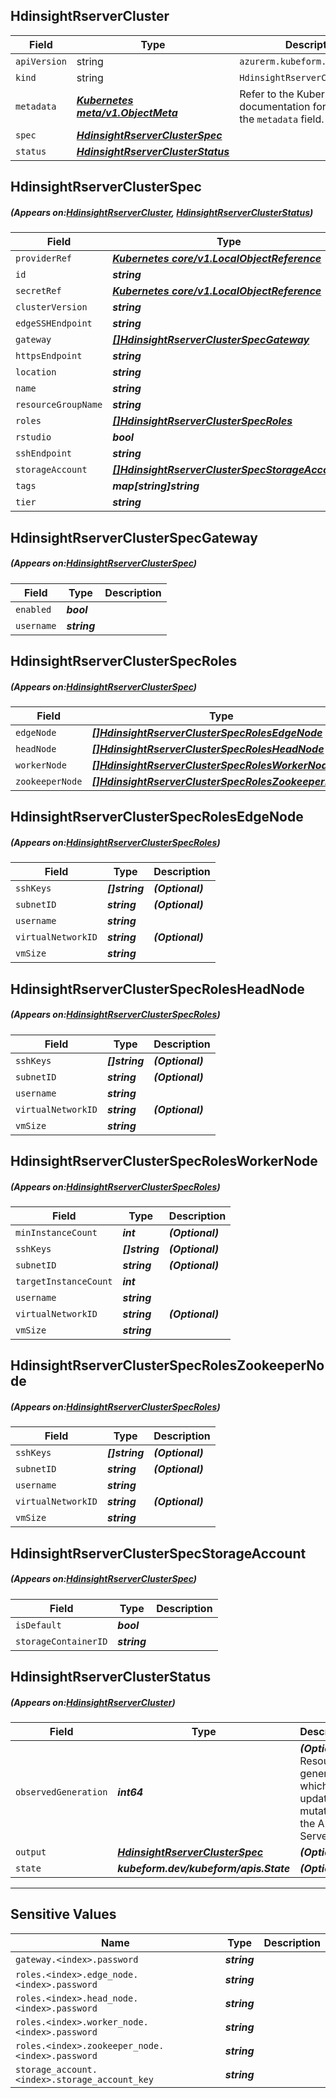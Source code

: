 ## HdinsightRserverCluster
| Field | Type | Description |
| ------ | ----- | ----------- |
| `apiVersion` | string | `azurerm.kubeform.com/v1alpha1` |
|    `kind` | string | `HdinsightRserverCluster` |
| `metadata` | ***[Kubernetes meta/v1.ObjectMeta](https://kubernetes.io/docs/reference/generated/kubernetes-api/v1.13/#objectmeta-v1-meta)***|Refer to the Kubernetes API documentation for the fields of the `metadata` field.|
| `spec` | ***[HdinsightRserverClusterSpec](#HdinsightRserverClusterSpec)***||
| `status` | ***[HdinsightRserverClusterStatus](#HdinsightRserverClusterStatus)***||
## HdinsightRserverClusterSpec
##### (Appears on:[HdinsightRserverCluster](#HdinsightRserverCluster), [HdinsightRserverClusterStatus](#HdinsightRserverClusterStatus))
| Field | Type | Description |
| ------ | ----- | ----------- |
| `providerRef` | ***[Kubernetes core/v1.LocalObjectReference](https://kubernetes.io/docs/reference/generated/kubernetes-api/v1.13/#localobjectreference-v1-core)***||
| `id` | ***string***||
| `secretRef` | ***[Kubernetes core/v1.LocalObjectReference](https://kubernetes.io/docs/reference/generated/kubernetes-api/v1.13/#localobjectreference-v1-core)***||
| `clusterVersion` | ***string***||
| `edgeSSHEndpoint` | ***string***| ***(Optional)*** |
| `gateway` | ***[[]HdinsightRserverClusterSpecGateway](#HdinsightRserverClusterSpecGateway)***||
| `httpsEndpoint` | ***string***| ***(Optional)*** |
| `location` | ***string***||
| `name` | ***string***||
| `resourceGroupName` | ***string***||
| `roles` | ***[[]HdinsightRserverClusterSpecRoles](#HdinsightRserverClusterSpecRoles)***||
| `rstudio` | ***bool***||
| `sshEndpoint` | ***string***| ***(Optional)*** |
| `storageAccount` | ***[[]HdinsightRserverClusterSpecStorageAccount](#HdinsightRserverClusterSpecStorageAccount)***||
| `tags` | ***map[string]string***| ***(Optional)*** |
| `tier` | ***string***||
## HdinsightRserverClusterSpecGateway
##### (Appears on:[HdinsightRserverClusterSpec](#HdinsightRserverClusterSpec))
| Field | Type | Description |
| ------ | ----- | ----------- |
| `enabled` | ***bool***||
| `username` | ***string***||
## HdinsightRserverClusterSpecRoles
##### (Appears on:[HdinsightRserverClusterSpec](#HdinsightRserverClusterSpec))
| Field | Type | Description |
| ------ | ----- | ----------- |
| `edgeNode` | ***[[]HdinsightRserverClusterSpecRolesEdgeNode](#HdinsightRserverClusterSpecRolesEdgeNode)***||
| `headNode` | ***[[]HdinsightRserverClusterSpecRolesHeadNode](#HdinsightRserverClusterSpecRolesHeadNode)***||
| `workerNode` | ***[[]HdinsightRserverClusterSpecRolesWorkerNode](#HdinsightRserverClusterSpecRolesWorkerNode)***||
| `zookeeperNode` | ***[[]HdinsightRserverClusterSpecRolesZookeeperNode](#HdinsightRserverClusterSpecRolesZookeeperNode)***||
## HdinsightRserverClusterSpecRolesEdgeNode
##### (Appears on:[HdinsightRserverClusterSpecRoles](#HdinsightRserverClusterSpecRoles))
| Field | Type | Description |
| ------ | ----- | ----------- |
| `sshKeys` | ***[]string***| ***(Optional)*** |
| `subnetID` | ***string***| ***(Optional)*** |
| `username` | ***string***||
| `virtualNetworkID` | ***string***| ***(Optional)*** |
| `vmSize` | ***string***||
## HdinsightRserverClusterSpecRolesHeadNode
##### (Appears on:[HdinsightRserverClusterSpecRoles](#HdinsightRserverClusterSpecRoles))
| Field | Type | Description |
| ------ | ----- | ----------- |
| `sshKeys` | ***[]string***| ***(Optional)*** |
| `subnetID` | ***string***| ***(Optional)*** |
| `username` | ***string***||
| `virtualNetworkID` | ***string***| ***(Optional)*** |
| `vmSize` | ***string***||
## HdinsightRserverClusterSpecRolesWorkerNode
##### (Appears on:[HdinsightRserverClusterSpecRoles](#HdinsightRserverClusterSpecRoles))
| Field | Type | Description |
| ------ | ----- | ----------- |
| `minInstanceCount` | ***int***| ***(Optional)*** |
| `sshKeys` | ***[]string***| ***(Optional)*** |
| `subnetID` | ***string***| ***(Optional)*** |
| `targetInstanceCount` | ***int***||
| `username` | ***string***||
| `virtualNetworkID` | ***string***| ***(Optional)*** |
| `vmSize` | ***string***||
## HdinsightRserverClusterSpecRolesZookeeperNode
##### (Appears on:[HdinsightRserverClusterSpecRoles](#HdinsightRserverClusterSpecRoles))
| Field | Type | Description |
| ------ | ----- | ----------- |
| `sshKeys` | ***[]string***| ***(Optional)*** |
| `subnetID` | ***string***| ***(Optional)*** |
| `username` | ***string***||
| `virtualNetworkID` | ***string***| ***(Optional)*** |
| `vmSize` | ***string***||
## HdinsightRserverClusterSpecStorageAccount
##### (Appears on:[HdinsightRserverClusterSpec](#HdinsightRserverClusterSpec))
| Field | Type | Description |
| ------ | ----- | ----------- |
| `isDefault` | ***bool***||
| `storageContainerID` | ***string***||
## HdinsightRserverClusterStatus
##### (Appears on:[HdinsightRserverCluster](#HdinsightRserverCluster))
| Field | Type | Description |
| ------ | ----- | ----------- |
| `observedGeneration` | ***int64***| ***(Optional)*** Resource generation, which is updated on mutation by the API Server.|
| `output` | ***[HdinsightRserverClusterSpec](#HdinsightRserverClusterSpec)***| ***(Optional)*** |
| `state` | ***kubeform.dev/kubeform/apis.State***| ***(Optional)*** |
---
## Sensitive Values
| Name | Type | Description |
|------|------|-------------|
| `gateway.<index>.password` | ***string*** ||
| `roles.<index>.edge_node.<index>.password` | ***string*** ||
| `roles.<index>.head_node.<index>.password` | ***string*** ||
| `roles.<index>.worker_node.<index>.password` | ***string*** ||
| `roles.<index>.zookeeper_node.<index>.password` | ***string*** ||
| `storage_account.<index>.storage_account_key` | ***string*** ||
